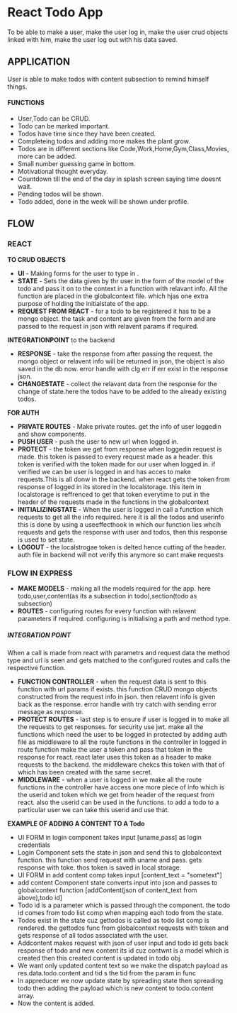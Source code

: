 # React Todo App
To be able to make a user, make the user log in, make the user crud objects linked with him, make the user log out with his data saved.

## APPLICATION
User is able to make todos with content subsection to remind himself things.

#### FUNCTIONS
 - User,Todo can be CRUD.
 - Todo can be marked important.
 - Todos have time since they have been created.
 - Completeing todos and adding more makes the plant grow.
 - Todos are in different sections like Code,Work,Home,Gym,Class,Movies, more can be added.
 - Small number guessing game in bottom. 
 - Motivational thought everyday.
 - Countdown till the end of the day in splash screen saying time doesnt wait.
 - Pending todos will be shown.
 - Todo added, done in the week will be shown under profile.

## FLOW 

### REACT

**TO CRUD OBJECTS**

- **UI** - Making forms for the user to type in .
- **STATE** - Sets the data given by thr user in the form of the model of the todo and pass it on to the context in a function with relavant info. All the function are placed in the globalcontext file. which hjas one extra purpose of holding the initialstate of the app. 
- **REQUEST FROM REACT** - for a todo to be registered it has to be a mongo object. the task and content are given from the form and are passed to the request in json with relavent params if required.

**INTEGRATIONPOINT** to the backend

- **RESPONSE** - take the response from  after passing the request. the mongo object or relavent info will be returned in json, the object is also saved in the db now. error handle with clg err if err exist in the response json.  
- **CHANGESTATE** - collect the relavant data from the response for the change of state.here the todos have to be added to the already existing todos.  

**FOR AUTH**
- **PRIVATE ROUTES** - Make private routes. get the info of user loggedin and show components.
- **PUSH USER** - push the user to new url when logged in.
- **PROTECT** - the token we get from response when loggedin request is made. this token is  passed to every request made as a header. this token is verified with the token made for our user when logged in. if verified we can be user is logged in and has acces to make requests.This is all donw in the backend. when react gets the token from response of logged in its stored in the localstorage. this item in localstorage is reffrenced to get that token everytime to put in the header of the requests made in the functions in the globalcontext
- **INITIALIZINGSTATE** - When the user is logged in call a function which requests to get all the info required. here it is all the todos and userinfo this is done by using a useeffecthook in which our function lies whcih requests and gets the response with user and todos, then this response is used to set state.
- **LOGOUT** - the localstrogae token is delted hence cutting of the header. auth file in backend will not verify this anymore so cant make requests

### FLOW IN EXPRESS

 - **MAKE MODELS** - making all the models required for the app. here todo,user,content(as its a subsection in todo),section(todo as subsection)
 - **ROUTES** - configuring routes for every function with relavent parameters if required. configuring is initialising a path and method type. 

##### INTEGRATION POINT

When a call is made from react with parametrs and request data the method type and url is seen and gets matched to the configured routes and calls the respective function. 

 - **FUNCTION CONTROLLER** - when the request data is sent to this function with url params if exists. this function CRUD mongo objects constructed from the request info in json. then relavent info is given back as the response. error handle with try catch with sending error message as response.  
 - **PROTECT ROUTES** - last step is to ensure if user is logged in to make all the requests to get responses. for security use jwt. make all the functions which need the user to be logged in protected by adding auth file as middleware to all the route functions in the controller in logged in route function make the user a token and pass that token in the response for react. react later uses this token as a header to make requests to the backend. the middleware chekcs this token with that of which has been created with the same secret.
 - **MIDDLEWARE** - when a user is logged in we make all the route functions in the controller have access one more piece of info which is the userid and token which we get from header of the request from react. also the userid can be used in the functions. to add a todo to a particular user we can take this userid and use that.


                 
**EXAMPLE OF ADDING A CONTENT TO A Todo**

- UI FORM in login component takes input [uname,pass] as login credentials
- Login Component sets the state in json and send this to globalcontext function. this function send request with uname and pass. gets response with toke. thos token is saved in local storage.
- UI FORM in add content comp takes input [content_text = "sometext"]
- add content Component state converts input into json and passes to globalcontext function [addContent(json of content_text from above),todo id]
- Todo id is a parameter which is passed through the component. the todo id comes from todo list comp when mapping each todo from the state.
- Todos exist in the state cuz gettodos is called as todo list comp is rendered. the gettodos func from globalcontext requests with token 
   and gets response of all todos associated with the user. 
- Addcontent makes request with json of user input and todo id gets back response of todo and new content its id cuz contwnt is a model which 
    is created then this created content is updated in todo obj.
- We want only updated content text so we make the dispatch payload as res.data.todo.content and tid s the tid from the param in func
- In appreducer we now update state by spreading state then spreading todo then adding the payload which is new content to todo.content array.
- Now the content is added. 
